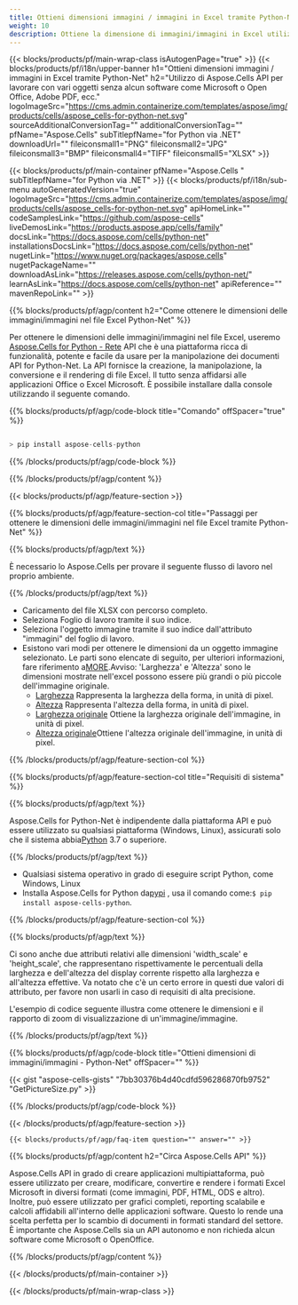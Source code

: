 ```yaml
---
title: Ottieni dimensioni immagini / immagini in Excel tramite Python-Net
weight: 10
description: Ottiene la dimensione di immagini/immagini in Excel utilizzando Aspose.Cells' Python-Net API senza alcun software come Microsoft o Open Office, Adobe PDF, ecc.
---
```

{{< blocks/products/pf/main-wrap-class isAutogenPage="true" >}}
{{< blocks/products/pf/i18n/upper-banner h1="Ottieni dimensioni immagini / immagini in Excel tramite Python-Net" h2="Utilizzo di Aspose.Cells API per lavorare con vari oggetti senza alcun software come Microsoft o Open Office, Adobe PDF, ecc." logoImageSrc="https://cms.admin.containerize.com/templates/aspose/img/products/cells/aspose_cells-for-python-net.svg" sourceAdditionalConversionTag="" additionalConversionTag="" pfName="Aspose.Cells" subTitlepfName="for Python via .NET" downloadUrl="" fileiconsmall1="PNG" fileiconsmall2="JPG" fileiconsmall3="BMP" fileiconsmall4="TIFF" fileiconsmall5="XLSX" >}}

{{< blocks/products/pf/main-container pfName="Aspose.Cells " subTitlepfName="for Python via .NET" >}}
{{< blocks/products/pf/i18n/sub-menu autoGeneratedVersion="true" logoImageSrc="https://cms.admin.containerize.com/templates/aspose/img/products/cells/aspose_cells-for-python-net.svg" apiHomeLink="" codeSamplesLink="https://github.com/aspose-cells" liveDemosLink="https://products.aspose.app/cells/family" docsLink="https://docs.aspose.com/cells/python-net" installationsDocsLink="https://docs.aspose.com/cells/python-net" nugetLink="https://www.nuget.org/packages/aspose.cells" nugetPackageName="" downloadAsLink="https://releases.aspose.com/cells/python-net/" learnAsLink="https://docs.aspose.com/cells/python-net" apiReference="" mavenRepoLink="" >}}

{{% blocks/products/pf/agp/content h2="Come ottenere le dimensioni delle immagini/immagini nel file Excel Python-Net" %}}

 Per ottenere le dimensioni delle immagini/immagini nel file Excel, useremo
 [Aspose.Cells for Python - Rete](https://pypi.org/project/aspose-cells-python/) 
 API che è una piattaforma ricca di funzionalità, potente e facile da usare per la manipolazione dei documenti API for Python-Net. La API fornisce la creazione, la manipolazione, la conversione e il rendering di file Excel. Il tutto senza affidarsi alle applicazioni Office o Excel Microsoft. È possibile installare dalla console utilizzando il seguente comando.

{{% blocks/products/pf/agp/code-block title="Comando" offSpacer="true" %}}

```cs

> pip install aspose-cells-python

```

{{% /blocks/products/pf/agp/code-block %}}

{{% /blocks/products/pf/agp/content %}}

{{< blocks/products/pf/agp/feature-section >}}

{{% blocks/products/pf/agp/feature-section-col title="Passaggi per ottenere le dimensioni delle immagini/immagini nel file Excel tramite Python-Net" %}}

{{% blocks/products/pf/agp/text %}}

È necessario lo Aspose.Cells per provare il seguente flusso di lavoro nel proprio ambiente.

{{% /blocks/products/pf/agp/text %}}

+ Caricamento del file XLSX con percorso completo.
+ Seleziona Foglio di lavoro tramite il suo indice.
+ Seleziona l'oggetto immagine tramite il suo indice dall'attributo "immagini" del foglio di lavoro.
 + Esistono vari modi per ottenere le dimensioni da un oggetto immagine selezionato. Le parti sono elencate di seguito, per ulteriori informazioni, fare riferimento a[MORE](https://reference.aspose.com/cells/python-net/aspose.cells.drawing/picture/).Avviso: 'Larghezza' e 'Altezza' sono le dimensioni mostrate nell'excel possono essere più grandi o più piccole dell'immagine originale.
    + [Larghezza](https://reference.aspose.com/cells/python-net/aspose.cells.drawing/picture/width/) Rappresenta la larghezza della forma, in unità di pixel.
    + [Altezza](https://reference.aspose.com/cells/python-net/aspose.cells.drawing/picture/height/) Rappresenta l'altezza della forma, in unità di pixel.
    + [Larghezza originale](https://reference.aspose.com/cells/python-net/aspose.cells.drawing/picture/original_width/) Ottiene la larghezza originale dell'immagine, in unità di pixel.
    + [Altezza originale](https://reference.aspose.com/cells/python-net/aspose.cells.drawing/picture/original_height/)Ottiene l'altezza originale dell'immagine, in unità di pixel.
    

{{% /blocks/products/pf/agp/feature-section-col %}}

{{% blocks/products/pf/agp/feature-section-col title="Requisiti di sistema" %}}

{{% blocks/products/pf/agp/text %}}

 Aspose.Cells for Python-Net è indipendente dalla piattaforma API e può essere utilizzato su qualsiasi piattaforma (Windows, Linux), assicurati solo che il sistema abbia[Python](https://www.python.org/downloads/) 3.7 o superiore.
 
{{% /blocks/products/pf/agp/text %}}

-  Qualsiasi sistema operativo in grado di eseguire script Python, come Windows, Linux
-  Installa Aspose.Cells for Python da<a href="https://pypi.org/project/aspose-cells-python/">pypi</a> , usa il comando come:<code>$ pip install aspose-cells-python</code>.

{{% /blocks/products/pf/agp/feature-section-col %}}

{{% blocks/products/pf/agp/text %}}
 
Ci sono anche due attributi relativi alle dimensioni 'width_scale' e 'height_scale', che rappresentano rispettivamente le percentuali della larghezza e dell'altezza del display corrente rispetto alla larghezza e all'altezza effettive.
 Va notato che c'è un certo errore in questi due valori di attributo, per favore non usarli in caso di requisiti di alta precisione.
 
 L'esempio di codice seguente illustra come ottenere le dimensioni e il rapporto di zoom di visualizzazione di un'immagine/immagine.

{{% /blocks/products/pf/agp/text %}}

{{% blocks/products/pf/agp/code-block title="Ottieni dimensioni di immagini/immagini - Python-Net" offSpacer="" %}}

{{< gist "aspose-cells-gists" "7bb30376b4d40cdfd596286870fb9752" "GetPictureSize.py" >}}

{{% /blocks/products/pf/agp/code-block %}}

{{< /blocks/products/pf/agp/feature-section >}}

    {{< blocks/products/pf/agp/faq-item question="" answer="" >}}
 

<!-- aboutfile Starts -->

{{% blocks/products/pf/agp/content h2="Circa Aspose.Cells API" %}}

Aspose.Cells API in grado di creare applicazioni multipiattaforma, può essere utilizzato per creare, modificare, convertire e rendere i formati Excel Microsoft in diversi formati (come immagini, PDF, HTML, ODS e altro). Inoltre, può essere utilizzato per grafici completi, reporting scalabile e calcoli affidabili all'interno delle applicazioni software. Questo lo rende una scelta perfetta per lo scambio di documenti in formati standard del settore. È importante che Aspose.Cells sia un API autonomo e non richieda alcun software come Microsoft o OpenOffice.

{{% /blocks/products/pf/agp/content %}}



<!-- aboutfile Ends -->
<!--
{{< blocks/products/pf/agp/other-supported-section title="Other Supported Splitting Formats" subTitle="Using C#, One can also split large file into chunks of many other file formats including." >}}

{{< blocks/products/pf/agp/other-supported-section-item href="https://products.aspose.com/cells/net/splitter/ods/" name="ODS" description="OpenDocument Spreadsheet File" >}}
{{< blocks/products/pf/agp/other-supported-section-item href="https://products.aspose.com/cells/net/splitter/xls/" name="XLS" description="Excel Binary Format" >}}
{{< blocks/products/pf/agp/other-supported-section-item href="https://products.aspose.com/cells/net/splitter/xlsb/" name="XLSB" description="Binary Excel Workbook File" >}}
{{< blocks/products/pf/agp/other-supported-section-item href="https://products.aspose.com/cells/net/splitter/xlsm/" name="XLSM" description="Spreadsheet File" >}}

{{< /blocks/products/pf/agp/other-supported-section >}}

-->

{{< /blocks/products/pf/main-container >}}
    
{{< /blocks/products/pf/main-wrap-class >}}
